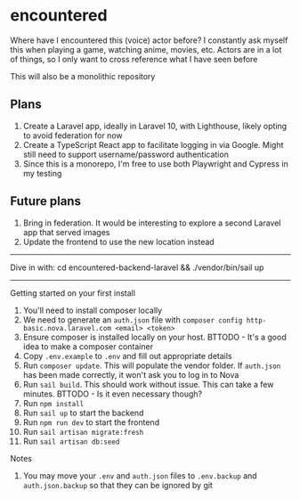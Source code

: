 # encountered

Where have I encountered this (voice) actor before? I constantly ask myself this when playing a game, watching anime, movies, etc. Actors are in a lot of things, so I only want to cross reference what I have seen before

This will also be a monolithic repository

## Plans

1. Create a Laravel app, ideally in Laravel 10, with Lighthouse, likely opting to avoid federation for now
1. Create a TypeScript React app to facilitate logging in via Google. Might still need to support username/password authentication
1. Since this is a monorepo, I'm free to use both Playwright and Cypress in my testing

## Future plans

1. Bring in federation. It would be interesting to explore a second Laravel app that served images
1. Update the frontend to use the new location instead

---

Dive in with: cd encountered-backend-laravel && ./vendor/bin/sail up

---

Getting started on your first install

1. You'll need to install composer locally
1. We need to generate an `auth.json` file with `composer config http-basic.nova.laravel.com <email> <token>`
1. Ensure composer is installed locally on your host. BTTODO - It's a good idea to make a composer container
1. Copy `.env.example` to `.env` and fill out appropriate details
1. Run `composer update`. This will populate the vendor folder. If `auth.json` has been made correctly, it won't ask you to log in to Nova
1. Run `sail build`. This should work without issue. This can take a few minutes. BTTODO - Is it even necessary though?
1. Run `npm install`
1. Run `sail up` to start the backend
1. Run `npm run dev` to start the frontend
1. Run `sail artisan migrate:fresh`
1. Run `sail artisan db:seed`

Notes

1. You may move your `.env` and `auth.json` files to `.env.backup` and `auth.json.backup` so that they can be ignored by git
